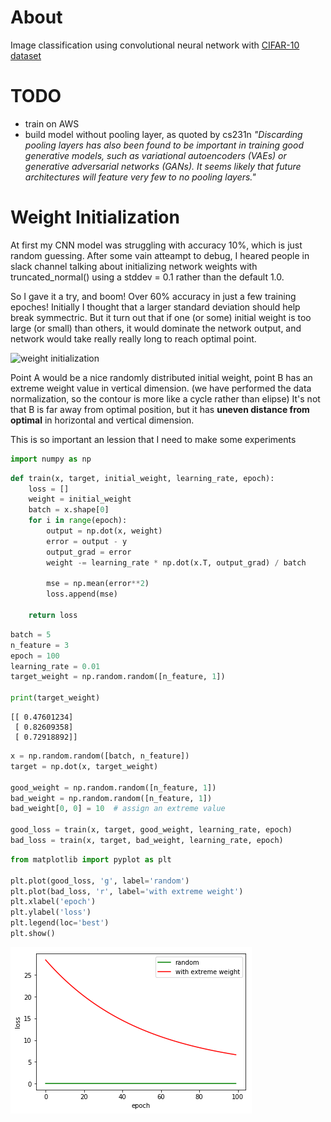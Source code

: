 # About
Image classification using convolutional neural network with [CIFAR-10 dataset](https://github.com/sky-chen/dlnd/tree/master/project2)

# TODO
- train on AWS
- build model without pooling layer, as quoted by cs231n *"Discarding pooling layers has also been found to be important in training good generative models, such as variational autoencoders (VAEs) or generative adversarial networks (GANs). It seems likely that future architectures will feature very few to no pooling layers."*

# Weight Initialization
At first my CNN model was struggling with accuracy 10%, which is just random guessing. After some vain atteampt to debug, I heared people in slack channel talking about initializing network weights with truncated_normal() using a stddev = 0.1 rather than the default 1.0.

So I gave it a try, and boom! Over 60% accuracy in just a few training epoches! Initially I thought that a larger standard deviation should help break symmectric. But it turn out that if one (or some) initial weight is too large (or small) than others, it would dominate the network output, and network would take really really long to reach optimal point.

![weight initialization](contour.png "weight initialize")

Point A would be a nice randomly distributed initial weight, point B has an extreme weight value in vertical dimension. (we have performed the data normalization, so the contour is more like a cycle rather than elipse) It's not that B is far away from optimal position, but it has **uneven distance from optimal** in horizontal and vertical dimension.

This is so important an lession that I need to make some experiments 


```python
import numpy as np
```


```python
def train(x, target, initial_weight, learning_rate, epoch):
    loss = []
    weight = initial_weight
    batch = x.shape[0]
    for i in range(epoch):
        output = np.dot(x, weight)
        error = output - y
        output_grad = error
        weight -= learning_rate * np.dot(x.T, output_grad) / batch
    
        mse = np.mean(error**2)
        loss.append(mse)
        
    return loss
```


```python
batch = 5
n_feature = 3
epoch = 100
learning_rate = 0.01
target_weight = np.random.random([n_feature, 1])

print(target_weight)
```

    [[ 0.47601234]
     [ 0.82609358]
     [ 0.72918892]]



```python
x = np.random.random([batch, n_feature])
target = np.dot(x, target_weight)

good_weight = np.random.random([n_feature, 1])
bad_weight = np.random.random([n_feature, 1])
bad_weight[0, 0] = 10  # assign an extreme value 

good_loss = train(x, target, good_weight, learning_rate, epoch)
bad_loss = train(x, target, bad_weight, learning_rate, epoch)
```


```python
from matplotlib import pyplot as plt

plt.plot(good_loss, 'g', label='random')
plt.plot(bad_loss, 'r', label='with extreme weight')
plt.xlabel('epoch')
plt.ylabel('loss')
plt.legend(loc='best')
plt.show()
```


![png](output_5_0.png)

